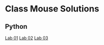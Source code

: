 # Class Mouse Solutions

## Python
[Lab 01](/python/helloworld.py)
[Lab 02](/python/madlib.py)
[Lab 03](/python/gradinglab.py)
